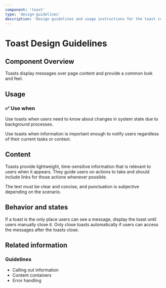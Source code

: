 ```yaml
---
component: 'toast'
type: 'design-guidelines'
description: 'Design guidelines and usage instructions for the toast component extracted from SKY UX documentation.'
---
```


# Toast Design Guidelines

## Component Overview
Toasts display messages over page content and provide a common look and feel.

## Usage

### ✅ Use when

Use toasts when users need to know about changes in system state due to background processes.

Use toasts when information is important enough to notify users regardless of their current tasks or context.

## Content

Toasts provide lightweight, time-sensitive information that is relevant to users when it appears. They guide users on actions to take and should include links for those actions whenever possible.

The text must be clear and concise, and punctuation is subjective depending on the scenario.

## Behavior and states

If a toast is the only place users can see a message, display the toast until users manually close it. Only close toasts automatically if users can access the messages after the toasts close.

## Related information

### Guidelines

- Calling out information
- Content containers
- Error handling